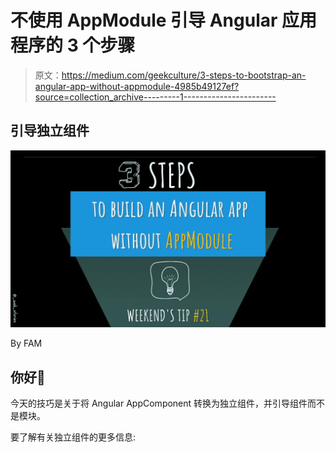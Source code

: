 # 不使用 AppModule 引导 Angular 应用程序的 3 个步骤

> 原文：<https://medium.com/geekculture/3-steps-to-bootstrap-an-angular-app-without-appmodule-4985b49127ef?source=collection_archive---------1----------------------->

## 引导独立组件

![](img/9e5b3ca54845742713e23618b9065050.png)

By FAM

## 你好👋

今天的技巧是关于将 Angular AppComponent 转换为独立组件，并引导组件而不是模块。

要了解有关独立组件的更多信息: